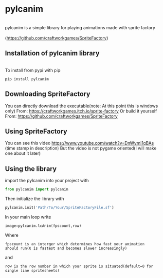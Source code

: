 # pylcanim

<br>pylcanim is a simple library for playing animations made with sprite factory</br>
<br>(https://github.com/craftworkgames/SpriteFactory)</br>

## Installation of pylcanim library
<br>To install from pypi with pip</br>
```
pip install pylcanim
```
## Downloading SpriteFactory

You can directly download the executable(note: At this point this is windows only)
From: https://craftworkgames.itch.io/sprite-factory
Or build it yourself
From: https://github.com/craftworkgames/SpriteFactory

## Using SpriteFactory

You can see this video https://www.youtube.com/watch?v=DnWvmI1qBAs (time stamp in description)
But the video is not pygame oriented(I will make one about it later)

## Using the library

import the pylcanim into your project with

```py
from pylcanim import pylcanim
```
Then initialize the library with
```py
pylcanim.init('Path/To/Your/SpriteFactoryFile.sf')

```

In your main loop write
```py
image=pylcanim.lcAnim(fpscount,row)
```
Where 
```
fpscount is an interger which determines how fast your animation should run(0 is fastest and becomes slower increasingly)
```
and
```
row is the row number in which your sprite is situated(default=0 for single line spritesheets)
```
